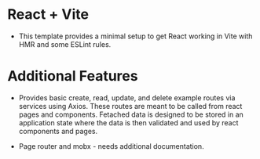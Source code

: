 # React + Vite

- This template provides a minimal setup to get React working in Vite with HMR and some ESLint rules.

# Additional Features

- Provides basic create, read, update, and delete example routes via services using Axios. 
These routes are meant to be called from react pages and components. Fetached data is designed
to be stored in an application state where the data is then validated and used by react
components and pages.

- Page router and mobx - needs additional documentation.
